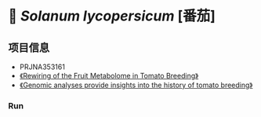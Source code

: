 # 🍅 *Solanum lycopersicum* [番茄]


## 项目信息
+ PRJNA353161
+ [《Rewiring of the Fruit Metabolome in Tomato Breeding》](https://www.sciencedirect.com/science/article/pii/S009286741731499X?via%3Dihub)
+ [《Genomic analyses provide insights into the history of tomato breeding》](https://www.nature.com/articles/ng.3117)

### Run
